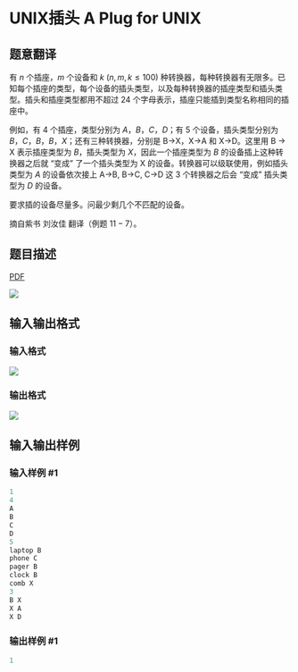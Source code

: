 # UNIX插头 A Plug for UNIX

## 题意翻译

有 $n$ 个插座，$m$ 个设备和 $k$ $(n, m, k ≤ 100)$ 种转换器，每种转换器有无限多。已知每个插座的类型，每个设备的插头类型，以及每种转换器的插座类型和插头类型。插头和插座类型都用不超过 $24$ 个字母表示，插座只能插到类型名称相同的插座中。

例如，有 $4$ 个插座，类型分别为 $A$，$B$，$C$，$D$；有 $5$ 个设备，插头类型分别为 $B$，$C$，$B$，$B$，$X$；还有三种转换器，分别是 B->X，X->A 和 X->D。这里用 B -> X 表示插座类型为 $B$，插头类型为 $X$，因此一个插座类型为 $B$ 的设备插上这种转换器之后就 “变成” 了一个插头类型为 X 的设备。转换器可以级联使用，例如插头类型为 $A$ 的设备依次接上 A->B, B->C, C->D 这 $3$ 个转换器之后会 “变成” 插头类型为 $D$ 的设备。

要求插的设备尽量多。问最少剩几个不匹配的设备。

摘自紫书 刘汝佳 翻译（例题 $11-7$）。

## 题目描述

[problemUrl]: https://uva.onlinejudge.org/index.php?option=com_onlinejudge&Itemid=8&category=9&page=show_problem&problem=694

[PDF](https://uva.onlinejudge.org/external/7/p753.pdf)

![](https://cdn.luogu.com.cn/upload/vjudge_pic/UVA753/bd8d54abcc7626a52e03f403121ef0c4cca175ba.png)

## 输入输出格式

### 输入格式

![](https://cdn.luogu.com.cn/upload/vjudge_pic/UVA753/85bc1d905b0ad29df832c8d7397d8a7fd9dca5b1.png)

### 输出格式

![](https://cdn.luogu.com.cn/upload/vjudge_pic/UVA753/bde1b0921a746e5875af277006a66198bd24ffbb.png)

## 输入输出样例

### 输入样例 #1

```cpp
1
4
A
B
C
D
5
laptop B
phone C
pager B
clock B
comb X
3
B X
X A
X D
```


### 输出样例 #1

```cpp
1
```


